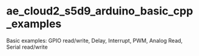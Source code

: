 # ae_cloud2_s5d9_arduino_basic_cpp_examples
Basic examples: GPIO read/write, Delay, Interrupt, PWM, Analog Read, Serial read/write
